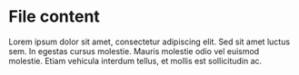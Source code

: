 # File content
Lorem ipsum dolor sit amet, consectetur adipiscing elit. Sed sit amet luctus sem. In egestas cursus molestie. Mauris molestie odio vel euismod molestie. Etiam vehicula interdum tellus, et mollis est sollicitudin ac.
